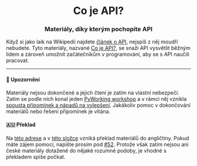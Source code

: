 <h1 align="center">Co je API?</h1>
<h3 align="center">Materiály, díky kterým pochopíte API</h3>

Když si jako laik na Wikipedii najdete [článek o API](https://cs.wikipedia.org/wiki/API), nejspíš z něj moudří nebudete. Tyto materiály, nazvané [Co je API?](http://cojeapi.cz), se snaží API vysvětlit běžným lidem a zároveň umožnit začátečníkům v programování, aby se s API naučili pracovat.

------

#### 🚧 Upozornění

Materiály nejsou dokončené a jejich čtení je zatím na vlastní nebezpečí. Zatím se podle nich konal jeden [PyWorking workshop](https://pyworking.cz/workshops/20181110_Webova_API) a v rámci něj vznikla [spousta připomínek a nápadů na vylepšení](https://github.com/honzajavorek/cojeapi/issues). Jakákoliv pomoc v dokončování materiálů nebo řešení připomínek je vítána.

#### 🇦🇺 Překlad

Na [této adrese](https://cojeapi.readthedocs.io/en/latest/) a v [této složce](en) vzniká překlad materiálů do angličtiny. Pokud máte zájem pomoci, napište prosím pod [#52](https://github.com/honzajavorek/cojeapi/issues/52). Protože však zatím nejsou ani české materiály dotažené do nějaké rozumné podoby, je vhodné s překladem spíše počkat.
